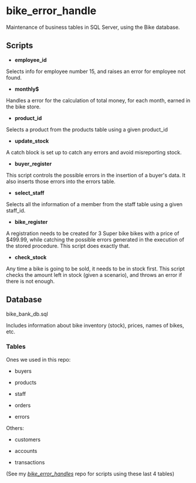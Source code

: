 # bike_error_handle
Maintenance of business tables in SQL Server, using the Bike database. 

## Scripts

- **employee_id**

Selects info for employee number 15, and raises an error for employee not found. 

- **monthly$**

Handles a error for the calculation of total money, for each month, earned in the bike store. 

- **product_id**

Selects a product from the products table using a given product_id

- **update_stock**

A catch block is set up to catch any errors and avoid misreporting stock.

- **buyer_register**

This script controls the possible errors in the insertion of a buyer's data. 
It also inserts those errors into the errors table.

- **select_staff**

 Selects all the information of a member from the staff table using a given staff_id. 
 
- **bike_register**
 
A registration needs to be created for 3 Super bike bikes with a price of $499.99, 
while catching the possible errors generated in the execution of the stored procedure. This script does exactly that.

- **check_stock**

Any time a bike is going to be sold, it needs to be in stock first. 
This script checks the amount left in stock (given a scenario), and throws an error if there is not enough.



## Database 

bike_bank_db.sql

Includes information about bike inventory (stock), prices, names of bikes, etc.

### Tables 

Ones we used in this repo:

- buyers

- products

- staff

- orders

- errors

Others:

- customers

- accounts

- transactions

(See my [*bike_error_handles*](https://github.com/kellyav/bank_transactions) repo for scripts using these last 4 tables)
